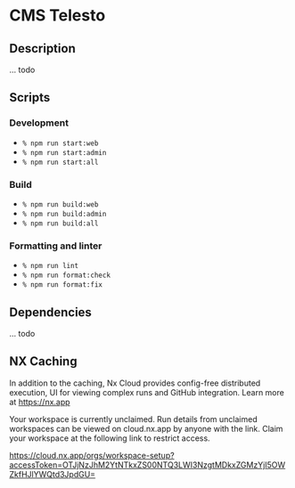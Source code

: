 # CMS Telesto

## Description

... todo

## Scripts

### Development

- `% npm run start:web`
- `% npm run start:admin`
- `% npm run start:all`

### Build

- `% npm run build:web`
- `% npm run build:admin`
- `% npm run build:all`

### Formatting and linter

- `% npm run lint`
- `% npm run format:check`
- `% npm run format:fix`

## Dependencies

... todo

## NX Caching

In addition to the caching, Nx Cloud provides config-free distributed execution,
UI for viewing complex runs and GitHub integration. Learn more at https://nx.app

Your workspace is currently unclaimed. Run details from unclaimed workspaces can be viewed on cloud.nx.app by anyone
with the link. Claim your workspace at the following link to restrict access.

https://cloud.nx.app/orgs/workspace-setup?accessToken=OTJjNzJhM2YtNTkxZS00NTQ3LWI3NzgtMDkxZGMzYjI5OWZkfHJlYWQtd3JpdGU=
